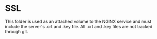 # SSL

This folder is used as an attached volume to the NGINX service and must include the server's .crt and .key file. All .crt and .key files are not tracked through git.